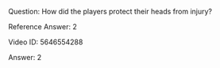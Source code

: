 Question: How did the players protect their heads from injury?

Reference Answer: 2

Video ID: 5646554288

Answer: 2

